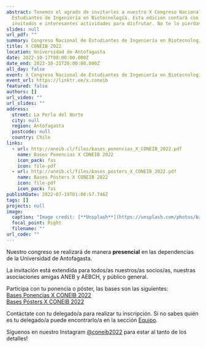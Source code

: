 ```yaml
---
abstract: Tenemos el agrado de invitarles a nuestro X Congreso Nacional de
  Estudiantes de Ingeniería en Biotecnología. Esta edición contará con grandes
  invitados e interesantes actividades para disfrutar. No te lo pierdas!
slides: null
url_pdf: ""
summary: Congreso Nacional de Estudiantes de Ingeniería en Biotecnología.
title: X CONEIB 2022
location: Universidad de Antofagasta
date: 2022-10-17T08:00:00.000Z
date_end: 2022-10-21T20:00:00.000Z
all_day: false
event: X Congreso Nacional de Estudiantes de Ingeniería en Biotecnología Molecular
event_url: https://linktr.ee/x.coneib
featured: false
authors: []
url_video: ""
url_slides: ""
address:
  street: La Perla del Norte
  city: null
  region: Antofagasta
  postcode: null
  country: Chile
links:
  - url: http://aneib.cl/files/bases_ponencias_X_CONEIB_2022.pdf
    name: Bases Ponencias X CONEIB 2022
    icon_pack: fas
    icon: file-pdf
  - url: http://aneib.cl/files/bases_posters_X_CONEIB_2022.pdf
    name: Bases Pósters X CONEIB 2022
    icon: file-pdf
    icon_pack: fas
publishDate: 2022-07-19T01:06:57.746Z
tags: []
projects: null
image:
  caption: "Image credit: [**Unsplash**](https://unsplash.com/photos/bzdhc5b3Bxs)"
  focal_point: Right
  filename: ""
url_code: ""
---
```

Nuestro congreso se realizará de manera **presencial** en las dependencias de la Universidad de Antofagasta.

La invitación está extendida para todos/as nuestros/as socios/as, nuestras asociaciones amigas ANEB y AEBCH, y público general.

Participa con tu ponencia o póster, las bases son las siguientes:<br>
[Bases Ponencias X CONEIB 2022](https://aneib.cl/files/bases_ponencias_X_CONEIB_2022.pdf)<br>
[Bases Pósters X CONEIB 2022](https://aneib.cl/files/bases_posters_X_CONEIB_2022.pdf)

Contáctate con tu delegado/a para realizar tu inscripción. Si no sabes quién es tu delegado/a puede encontrarlo/a en la sección [Equipo](https://aneib.cl/people).

Síguenos en nuestro Instagram [@coneib2022](https://www.instagram.com/coneib2022/) para estar al tanto de los detalles!
